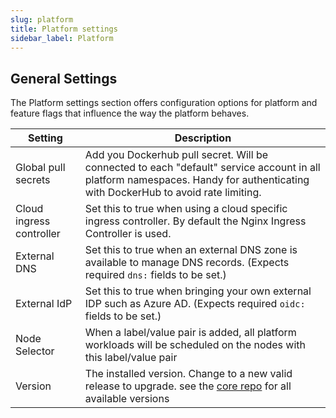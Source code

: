 ```yaml
---
slug: platform
title: Platform settings
sidebar_label: Platform
---
```


## General Settings

The Platform settings section offers configuration options for platform and feature flags that influence the way the platform behaves.

| Setting                | Description   |
| ---------------------- | ------------------------ |
| Global pull secrets    | Add you Dockerhub pull secret. Will be connected to each "default" service account in all platform namespaces. Handy for authenticating with DockerHub to avoid rate limiting. |
| Cloud ingress controller | Set this to true when using a cloud specific ingress controller. By default the Nginx Ingress Controller is used. |
| External DNS  | Set this to true when an external DNS zone is available to manage DNS records. (Expects required `dns:` fields to be set.) |
| External IdP | Set this to true when bringing your own external IDP such as Azure AD. (Expects required `oidc:` fields to be set.)  |
| Node Selector | When a label/value pair is added, all platform workloads will be scheduled on the nodes with this label/value pair |
| Version | The installed version. Change to a new valid release to upgrade. see the [core repo](https://github.com/linode/apl-core) for all available versions |